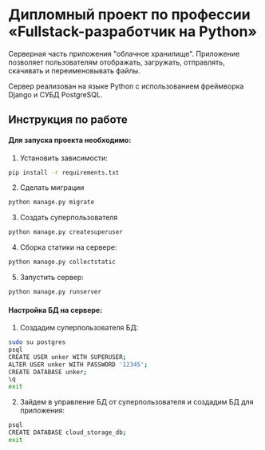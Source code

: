 # Дипломный проект по профессии «Fullstack-разработчик на Python»

Серверная часть приложения "облачное хранилище". Приложение позволяет пользователям отображать, загружать, отправлять, 
скачивать и переименовывать файлы.

Сервер реализован на языке Python с использованием фреймворка Django и СУБД PostgreSQL.

## Инструкция по работе
#### Для запуска проекта необходимо:

1. Установить зависимости:
```bash
pip install -r requirements.txt
```

2. Сделать миграции 
```bash
python manage.py migrate
```

3. Создать суперпользователя
```bash
python manage.py createsuperuser
```

4. Сборка статики на сервере:
```bash
python manage.py collectstatic
```

5. Запустить сервер:
```bash
python manage.py runserver
```

#### Настройка БД на сервере:
1. Создадим суперпользователя БД:
```bash
sudo su postgres
psql
CREATE USER unker WITH SUPERUSER;
ALTER USER unker WITH PASSWORD '12345';
CREATE DATABASE unker;
\q
exit
```

2. Зайдем в управление БД от суперпользователя и создадим БД для приложения:
```bash
psql
CREATE DATABASE cloud_storage_db;
exit
```